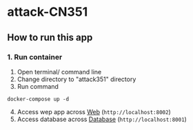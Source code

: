 # attack-CN351

## How to run this app

### 1. Run container
1. Open terminal/ command line
2. Change directory to "attack351" directory
3. Run command 

`
docker-compose up -d
`

4. Access wep app across [Web](http://localhost:8002) (`http://localhost:8002`)
5. Access database across [Database](http://localhost:8002) (`http://localhost:8001`)
